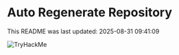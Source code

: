 # Auto Regenerate Repository

This README was last updated: 2025-08-31 09:41:09

 ![TryHackMe](https://tryhackme.com/badge/533634)